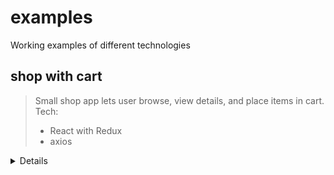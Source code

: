# examples
Working examples of different technologies

## shop with cart
> Small shop app lets user browse, view details, and place items in cart. 
> Tech:
> * React with Redux
> * axios
  <details>
  <summary>Details</summary>

  > * Shop button makes axios request to outside API and stores response on Redux.
  > * Clicking a product makes axios request using product ID to get product details, storing response on Redux.
  > * Add To Cart button pushes product into array stored on Redux. The number of items in the cart is updated in the header (Cart button).
  </details>
